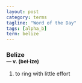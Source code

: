 ```yaml
---
layout: post
category: terms
tagline: "Word of the Day"
tags: [alpha_b]
term: belize
---
```


<h3>Belize<br/> <small>&mdash; v. (bel<span>&middot;</span>ize)</small></h3>
<p><ol><li>to ring with little effort</li>
</ol></p>
